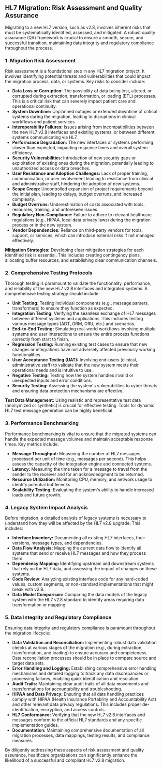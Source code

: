 ## HL7 Migration: Risk Assessment and Quality Assurance

Migrating to a new HL7 version, such as v2.8, involves inherent risks that must be systematically identified, assessed, and mitigated. A robust quality assurance (QA) framework is crucial to ensure a smooth, secure, and successful transition, maintaining data integrity and regulatory compliance throughout the process.

### 1. Migration Risk Assessment

Risk assessment is a foundational step in any HL7 migration project. It involves identifying potential threats and vulnerabilities that could impact the migration process, data, or systems. Key risks to consider include:

*   **Data Loss or Corruption:** The possibility of data being lost, altered, or corrupted during extraction, transformation, or loading (ETL) processes. This is a critical risk that can severely impact patient care and operational continuity.
*   **System Downtime:** Unplanned outages or extended downtime of critical systems during the migration, leading to disruptions in clinical workflows and patient services.
*   **Interoperability Failures:** Issues arising from incompatibilities between the new HL7 v2.8 interfaces and existing systems, or between different systems communicating via HL7.
*   **Performance Degradation:** The new interfaces or systems performing slower than expected, impacting response times and overall system efficiency.
*   **Security Vulnerabilities:** Introduction of new security gaps or exploitation of existing ones during the migration, potentially leading to unauthorized access or data breaches.
*   **User Resistance and Adoption Challenges:** Lack of proper training, communication, or user involvement leading to resistance from clinical and administrative staff, hindering the adoption of new systems.
*   **Scope Creep:** Uncontrolled expansion of project requirements beyond the initial plan, leading to delays, budget overruns, and increased complexity.
*   **Budget Overruns:** Underestimation of costs associated with tools, resources, training, and unforeseen issues.
*   **Regulatory Non-Compliance:** Failure to adhere to relevant healthcare regulations (e.g., HIPAA, local data privacy laws) during the migration process or in the new system.
*   **Vendor Dependencies:** Reliance on third-party vendors for tools, support, or services, which can introduce external risks if not managed effectively.

**Mitigation Strategies:** Developing clear mitigation strategies for each identified risk is essential. This includes creating contingency plans, allocating buffer resources, and establishing clear communication channels.

### 2. Comprehensive Testing Protocols

Thorough testing is paramount to validate the functionality, performance, and reliability of the new HL7 v2.8 interfaces and integrated systems. A comprehensive testing strategy should include:

*   **Unit Testing:** Testing individual components (e.g., message parsers, transformers) to ensure they function as expected.
*   **Integration Testing:** Verifying the seamless exchange of HL7 messages between different systems and applications. This includes testing various message types (ADT, ORM, ORU, etc.) and scenarios.
*   **End-to-End Testing:** Simulating real-world workflows involving multiple systems and user interactions to ensure the entire process functions correctly from start to finish.
*   **Regression Testing:** Running existing test cases to ensure that new changes or integrations have not adversely affected previously working functionalities.
*   **User Acceptance Testing (UAT):** Involving end-users (clinical, administrative staff) to validate that the new system meets their operational needs and is intuitive to use.
*   **Negative Testing:** Testing how the system handles invalid or unexpected inputs and error conditions.
*   **Security Testing:** Assessing the system's vulnerabilities to cyber threats and ensuring data protection mechanisms are effective.

**Test Data Management:** Using realistic and representative test data (anonymized or synthetic) is crucial for effective testing. Tools for dynamic HL7 test message generation can be highly beneficial.

### 3. Performance Benchmarking

Performance benchmarking is vital to ensure that the migrated systems can handle the expected message volumes and maintain acceptable response times. Key metrics include:

*   **Message Throughput:** Measuring the number of HL7 messages processed per unit of time (e.g., messages per second). This helps assess the capacity of the integration engine and connected systems.
*   **Latency:** Measuring the time taken for a message to travel from the sender to the receiver and for an acknowledgment to be returned.
*   **Resource Utilization:** Monitoring CPU, memory, and network usage to identify potential bottlenecks.
*   **Scalability Testing:** Evaluating the system's ability to handle increased loads and future growth.

### 4. Legacy System Impact Analysis

Before migration, a detailed analysis of legacy systems is necessary to understand how they will be affected by the HL7 v2.8 upgrade. This includes:

*   **Interface Inventory:** Documenting all existing HL7 interfaces, their versions, message types, and dependencies.
*   **Data Flow Analysis:** Mapping the current data flow to identify all systems that send or receive HL7 messages and how they process them.
*   **Dependency Mapping:** Identifying upstream and downstream systems that rely on the HL7 data, and assessing the impact of changes on these systems.
*   **Code Review:** Analyzing existing interface code for any hard-coded values, custom segments, or non-standard implementations that might break with v2.8.
*   **Data Model Comparison:** Comparing the data models of the legacy system with the HL7 v2.8 standard to identify areas requiring data transformation or mapping.

### 5. Data Integrity and Regulatory Compliance

Ensuring data integrity and regulatory compliance is paramount throughout the migration lifecycle:

*   **Data Validation and Reconciliation:** Implementing robust data validation checks at various stages of the migration (e.g., during extraction, transformation, and loading) to ensure accuracy and completeness. Data reconciliation processes should be in place to compare source and target data sets.
*   **Error Handling and Logging:** Establishing comprehensive error handling mechanisms and detailed logging to track any data discrepancies or processing failures, enabling quick identification and resolution.
*   **Audit Trails:** Maintaining clear audit trails of all data movements and transformations for accountability and troubleshooting.
*   **HIPAA and Data Privacy:** Ensuring that all data handling practices comply with HIPAA (Health Insurance Portability and Accountability Act) and other relevant data privacy regulations. This includes proper de-identification, encryption, and access controls.
*   **HL7 Conformance:** Verifying that the new HL7 v2.8 interfaces and messages conform to the official HL7 standards and any specific implementation guides.
*   **Documentation:** Maintaining comprehensive documentation of all migration processes, data mappings, testing results, and compliance measures.

By diligently addressing these aspects of risk assessment and quality assurance, healthcare organizations can significantly enhance the likelihood of a successful and compliant HL7 v2.8 migration.

